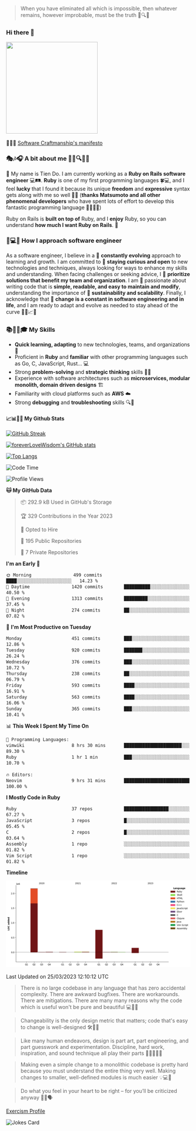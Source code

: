 > When you have eliminated all which is impossible, then whatever remains, however improbable, must be the truth 🤔🔍💡
### Hi there 👋

<!--
**foreverLoveWisdom/foreverLoveWisdom** is a ✨ _special_ ✨ repository because its `README.md` (this file) appears on your GitHub profile.

Here are some ideas to get you started:

- 🔭 I’m currently working on ...
- 🌱 I’m currently learning ...
- 👯 I’m looking to collaborate on ...
- 🤔 I’m looking for help with ...
- 💬 Ask me about ...
- 📫 How to reach me: ...
- 😄 Pronouns: ...
- ⚡ Fun fact: ...
-->

<img src="https://codecondo.com/wp-content/uploads/2017/09/railslogo.png" width="250" height="250">

 📜🔨🌟 [Software Craftmanship's manifesto](http://manifesto.softwarecraftsmanship.org/)

### 🎭🎶🎧 A bit about me 🕵️‍♀️🔍🕵️‍♂️
👋 My name is Tien Do. I am currently working as a **Ruby on Rails software engineer** 💻🛤️. **Ruby** is one of my first programming languages 🍀💻, and I feel **lucky** that I found it because its unique **freedom** and **expressive** syntax gets along with me so well 🤗💬 (**thanks Matsumoto and all other phenomenal developers** who have spent lots of effort to develop this fantastic programming language 🙏👨‍💻🌟)

Ruby on Rails is **built on top of** Ruby, and I **enjoy** Ruby, so you can understand **how much I want Ruby on Rails**. 🤩

### 🤔💻🔨 How I approach software engineer
As a software engineer, I believe in a 🔄 **constantly evolving** approach to learning and growth. I am committed to 🤔 **staying curious and open** to new technologies and techniques, always looking for ways to enhance my skills and understanding. When facing challenges or seeking advice, I 👥  **prioritize solutions that benefit my team and organization**. I am 🎉 passionate about writing code that is **simple, readable, and easy to maintain and modify**, understanding the importance of 🌱 **sustainability and scalability**. Finally, I acknowledge that 🌊 **change is a constant in software engineering and in life**, and I am ready to adapt and evolve as needed to stay ahead of the curve 🏃‍♂️📈🔄

### 📚🧑‍💻🎓 My Skills
- **Quick learning, adapting** to new technologies, teams, and organizations 🚀
- Proficient in **Ruby** and **familiar** with other programming languages such as Go, C, JavaScript, Rust... 💻
- Strong **problem-solving** and **strategic thinking** skills 🤔💡
- Experience with software architectures such as **microservices, modular monolith, domain driven designs** 🏗️
- Familiarity with cloud platforms such as **AWS** ☁️ 
- Strong **debugging** and **troubleshooting** skills 🔍🐞

#### 📈📊👨‍💻  My Github Stats

[![GitHub Streak](https://github-readme-streak-stats.herokuapp.com/?user=foreverLoveWisdom&theme=dracula)](https://git.io/streak-stats)
&nbsp;
&nbsp;

[![foreverLoveWisdom's GitHub stats](https://github-readme-stats.vercel.app/api?username=foreverLoveWisdom&show_icons=true&theme=react&count_private=true)](https://github.com/anuraghazra/github-readme-stats)

[![Top Langs](https://github-readme-stats.vercel.app/api/top-langs/?username=foreverLoveWisdom&show_icons=true&theme=vue-dark)](https://github.com/anuraghazra/github-readme-stats)

<!--START_SECTION:waka-->
![Code Time](http://img.shields.io/badge/Code%20Time-1%2C747%20hrs%2025%20mins-blue)

![Profile Views](http://img.shields.io/badge/Profile%20Views-0-blue)

**🐱 My GitHub Data** 

> 📦 292.9 kB Used in GitHub's Storage 
 > 
> 🏆 329 Contributions in the Year 2023
 > 
> 💼 Opted to Hire
 > 
> 📜 195 Public Repositories 
 > 
> 🔑 7 Private Repositories 
 > 
**I'm an Early 🐤** 

```text
🌞 Morning                499 commits         ████░░░░░░░░░░░░░░░░░░░░░   14.23 % 
🌆 Daytime                1420 commits        ██████████░░░░░░░░░░░░░░░   40.50 % 
🌃 Evening                1313 commits        █████████░░░░░░░░░░░░░░░░   37.45 % 
🌙 Night                  274 commits         ██░░░░░░░░░░░░░░░░░░░░░░░   07.82 % 
```
📅 **I'm Most Productive on Tuesday** 

```text
Monday                   451 commits         ███░░░░░░░░░░░░░░░░░░░░░░   12.86 % 
Tuesday                  920 commits         ███████░░░░░░░░░░░░░░░░░░   26.24 % 
Wednesday                376 commits         ███░░░░░░░░░░░░░░░░░░░░░░   10.72 % 
Thursday                 238 commits         ██░░░░░░░░░░░░░░░░░░░░░░░   06.79 % 
Friday                   593 commits         ████░░░░░░░░░░░░░░░░░░░░░   16.91 % 
Saturday                 563 commits         ████░░░░░░░░░░░░░░░░░░░░░   16.06 % 
Sunday                   365 commits         ███░░░░░░░░░░░░░░░░░░░░░░   10.41 % 
```


📊 **This Week I Spent My Time On** 

```text
💬 Programming Languages: 
vimwiki                  8 hrs 30 mins       ██████████████████████░░░   89.30 % 
Ruby                     1 hr 1 min          ███░░░░░░░░░░░░░░░░░░░░░░   10.70 % 

🔥 Editors: 
Neovim                   9 hrs 31 mins       █████████████████████████   100.00 % 
```

**I Mostly Code in Ruby** 

```text
Ruby                     37 repos            █████████████████░░░░░░░░   67.27 % 
JavaScript               3 repos             █░░░░░░░░░░░░░░░░░░░░░░░░   05.45 % 
C                        2 repos             █░░░░░░░░░░░░░░░░░░░░░░░░   03.64 % 
Assembly                 1 repo              ░░░░░░░░░░░░░░░░░░░░░░░░░   01.82 % 
Vim Script               1 repo              ░░░░░░░░░░░░░░░░░░░░░░░░░   01.82 % 
```



**Timeline**

![Lines of Code chart](https://raw.githubusercontent.com/foreverLoveWisdom/foreverLoveWisdom/main/assets/bar_graph.png)


 Last Updated on 25/03/2023 12:10:12 UTC
<!--END_SECTION:waka-->


> There is no large codebase in any language that has zero accidental complexity. There are awkward bugfixes. There are workarounds. There are mitigations.
> There are many many reasons why the code which is useful won't be pure and beautiful 💻🐞🤔

> Changeability is the only design metric that matters; code that's easy to change is well-designed 🛠️🔄🎨

> Like many human endeavors, design is part art, part engineering, and part guesswork and experimentation. Discipline, hard work, inspiration, and sound technique all play their parts 🎨🧑‍💻🔬🧪

> Mak­ing even a sim­ple change to a mono­lith­ic code­base is pret­ty hard because you must under­stand the entire thing very well. Mak­ing changes to small­er, well-defined mod­ules is much easier 💡💻🤔
 
 > Do what you feel in your heart to be right – for you’ll be criticized anyway 💖🙏🗣️ 
 
[Exercism Profile](https://exercism.org/profiles/foreverLoveWisdom)

![Jokes Card](https://readme-jokes.vercel.app/api)
